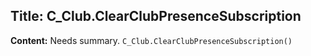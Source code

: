 ## Title: C_Club.ClearClubPresenceSubscription

**Content:**
Needs summary.
`C_Club.ClearClubPresenceSubscription()`